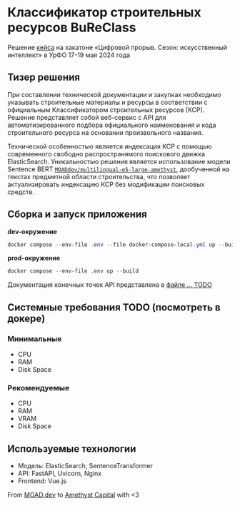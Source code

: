 # Классификатор строительных ресурсов BuReClass
Решение [кейса](https://hacks-ai.ru/events/1077375) на хакатоне «Цифровой прорыв. Сезон: искусственный интеллект» в УрФО 17-19 мая 2024 года

## Тизер решения
При составлении технической документации и закупках необходимо указывать строительные материалы и ресурсы в соответствии с официальным Классификатором строительных ресурсов (КСР). Решение представляет собой веб-сервис с API для автоматизированного подбора официального наименования и кода строительного ресурса на основании произвольного названия. 

Технической особенностью является индексация КСР с помощью современного свободно распространямого поискового движка ElasticSearch. Уникальностью решения является использование модели Sentence BERT [`MOADdev/multilingual-e5-large-amethyst`](https://huggingface.co/MOADdev/multilingual-e5-large-amethyst), дообученной на текстах предметной области строительства, что позволяет актуализировать индексацию КСР без модификации поисковых средств.

## Сборка и запуск приложения

**dev-окружение**
```powershell
docker compose --env-file .env --file docker-compose-local.yml up --build
```

**prod-окружение**
```powershell
docker compose --env-file .env up --build
```

Документация конечных точек API представлена в [файле ... TODO]()

## Системные требования TODO (посмотреть в докере)
### Минимальные
* CPU
* RAM
* Disk Space

### Рекомендуемые
* CPU
* RAM
* VRAM
* Disk Space

## Используемые технологии
* Модель: ElasticSearch, SentenceTransformer
* API: FastAPI, Uvicorn, Nginx
* Frontend: Vue.js

From [MOAD.dev](https://moad.dev/) to [Amethyst Capital](https://amethystcapital.ru/) with <3

